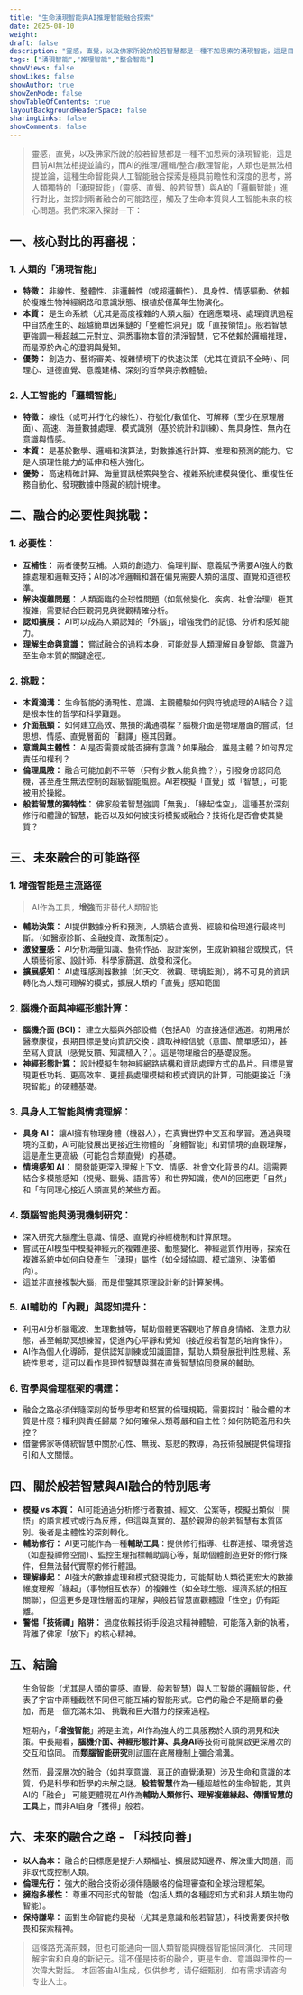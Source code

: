 ```yaml
---
title: "生命湧現智能與AI推理智能融合探索"
date: 2025-08-10
weight: 
draft: false
description: "靈感，直覺，以及佛家所說的般若智慧都是一種不加思索的湧現智能，這是目前AI無法相提並論的，而AI的推理/邏輯/整合/數理智能，人類也是無法相提並論，這種生命智能與人工智能融合探索是極具前瞻性和深度的思考，將人類獨特的「湧現智能」（靈感、直覺、般若智慧）與AI的「邏輯智能」進行對比，並探討兩者融合的可能路徑，觸及了生命本質與人工智能未來的核心問題。我們來深入探討一下"
tags: ["湧現智能","推理智能","整合智能"]
showViews: false
showLikes: false
showAuthor: true
showZenMode: false
showTableOfContents: true
layoutBackgroundHeaderSpace: false
sharingLinks: false
showComments: false
---
```



>靈感，直覺，以及佛家所說的般若智慧都是一種不加思索的湧現智能，這是目前AI無法相提並論的，而AI的推理/邏輯/整合/數理智能，人類也是無法相提並論，這種生命智能與人工智能融合探索是極具前瞻性和深度的思考，將人類獨特的「湧現智能」（靈感、直覺、般若智慧）與AI的「邏輯智能」進行對比，並探討兩者融合的可能路徑，觸及了生命本質與人工智能未來的核心問題。我們來深入探討一下：

## **一、核心對比的再審視：**

### 1.  **人類的「湧現智能」**
 *   **特徵：** 非線性、整體性、非邏輯性（或超邏輯性）、具身性、情感驅動、依賴於複雜生物神經網路和意識狀態、根植於億萬年生物演化。
 *   **本質：** 是生命系統（尤其是高度複雜的人類大腦）在適應環境、處理資訊過程中自然產生的、超越簡單因果鏈的「整體性洞見」或「直接領悟」。般若智慧更強調一種超越二元對立、洞悉事物本質的清淨智慧，它不依賴於邏輯推理，而是源於內心的澄明與覺知。
 *   **優勢：** 創造力、藝術審美、複雜情境下的快速決策（尤其在資訊不全時）、同理心、道德直覺、意義建構、深刻的哲學與宗教體驗。

### 2.  **人工智能的「邏輯智能」**
 *   **特徵：** 線性（或可并行化的線性）、符號化/數值化、可解釋（至少在原理層面）、高速、海量數據處理、模式識別（基於統計和訓練）、無具身性、無內在意識與情感。
 *   **本質：** 是基於數學、邏輯和演算法，對數據進行計算、推理和預測的能力。它是人類理性能力的延伸和極大強化。
 *   **優勢：** 高速精確計算、海量資訊檢索與整合、複雜系統建模與優化、重複性任務自動化、發現數據中隱藏的統計規律。

## **二、融合的必要性與挑戰：**

### **1. 必要性：**
 *   **互補性：** 兩者優勢互補。人類的創造力、倫理判斷、意義賦予需要AI強大的數據處理和邏輯支持；AI的冰冷邏輯和潛在偏見需要人類的溫度、直覺和道德校準。
 *   **解決複雜問題：** 人類面臨的全球性問題（如氣候變化、疾病、社會治理）極其複雜，需要結合巨觀洞見與微觀精確分析。
 *   **認知擴展：** AI可以成為人類認知的「外腦」，增強我們的記憶、分析和感知能力。
 *   **理解生命與意識：** 嘗試融合的過程本身，可能就是人類理解自身智能、意識乃至生命本質的關鍵途徑。

### **2. 挑戰：**
 *   **本質鴻溝：** 生命智能的湧現性、意識、主觀體驗如何與符號處理的AI結合？這是根本性的哲學和科學難題。
 *   **介面瓶頸：** 如何建立高效、無損的溝通橋樑？腦機介面是物理層面的嘗試，但思想、情感、直覺層面的「翻譯」極其困難。
 *   **意識與主體性：** AI是否需要或能否擁有意識？如果融合，誰是主體？如何界定責任和權利？
 *   **倫理風險：** 融合可能加劇不平等（只有少數人能負擔？），引發身份認同危機，甚至產生無法控制的超級智能風險。AI若模擬「直覺」或「智慧」，可能被用於操縱。
 *   **般若智慧的獨特性：** 佛家般若智慧強調「無我」、「緣起性空」，這種基於深刻修行和體證的智慧，能否以及如何被技術模擬或融合？技術化是否會使其變質？

## **三、未來融合的可能路徑**

### 1.  **增強智能是主流路徑**
 >AI作為工具，**增強**而非替代人類智能
 *   **輔助決策：** AI提供數據分析和預測，人類結合直覺、經驗和倫理進行最終判斷。（如醫療診斷、金融投資、政策制定）。
 *   **激發靈感：** AI分析海量知識、藝術作品、設計案例，生成新穎組合或模式，供人類藝術家、設計師、科學家篩選、啟發和深化。
 *   **擴展感知：** AI處理感測器數據（如天文、微觀、環境監測），將不可見的資訊轉化為人類可理解的模式，擴展人類的「直覺」感知範圍

### 2.  **腦機介面與神經形態計算：**
 *   **腦機介面 (BCI)：** 建立大腦與外部設備（包括AI）的直接通信通道。初期用於醫療康復，長期目標是雙向資訊交換：讀取神經信號（意圖、簡單感知），甚至寫入資訊（感覺反饋、知識植入？）。這是物理融合的基礎設施。
 *   **神經形態計算：** 設計模擬生物神經網路結構和資訊處理方式的晶片。目標是實現更低功耗、更高效率、更擅長處理模糊和模式資訊的計算，可能更接近「湧現智能」的硬體基礎。

### 3.  **具身人工智能與情境理解：**
 *   **具身 AI：** 讓AI擁有物理身體（機器人），在真實世界中交互和學習。通過與環境的互動，AI可能發展出更接近生物體的「身體智能」和對情境的直觀理解，這是產生更高級（可能包含類直覺）的基礎。
 *   **情境感知 AI：** 開發能更深入理解上下文、情感、社會文化背景的AI。這需要結合多模態感知（視覺、聽覺、語言等）和世界知識，使AI的回應更「自然」和「有同理心接近人類直覺的某些方面。

### 4.  **類腦智能與湧現機制研究：**
 *   深入研究大腦產生意識、情感、直覺的神經機制和計算原理。
 *   嘗試在AI模型中模擬神經元的複雜連接、動態變化、神經遞質作用等，探索在複雜系統中如何自發產生「湧現」屬性（如全域協調、模式識別、決策傾向）。
 *   這並非直接複製大腦，而是借鑒其原理設計新的計算架構。

### 5.  **AI輔助的「內觀」與認知提升：**
 *   利用AI分析腦電波、生理數據等，幫助個體更客觀地了解自身情緒、注意力狀態，甚至輔助冥想練習，促進內心平靜和覺知（接近般若智慧的培育條件）。
 *   AI作為個人化導師，提供認知訓練或知識圖譜，幫助人類發展批判性思維、系統性思考，這可以看作是理性智慧與潛在直覺智慧協同發展的輔助。

### 6.  **哲學與倫理框架的構建：**
 *   融合之路必須伴隨深刻的哲學思考和堅實的倫理規範。需要探討：融合體的本質是什麼？權利與責任歸屬？如何確保人類尊嚴和自主性？如何防範濫用和失控？
 *   借鑒佛家等傳統智慧中關於心性、無我、慈悲的教導，為技術發展提供倫理指引和人文關懷。

## **四、關於般若智慧與AI融合的特別思考**

*   **模擬 vs 本質：** AI可能通過分析修行者數據、經文、公案等，模擬出類似「開悟」的語言模式或行為反應，但這與真實的、基於親證的般若智慧有本質區別。後者是主體性的深刻轉化。
*   **輔助修行：** AI更可能作為一種**輔助工具**：提供修行指導、社群連接、環境營造（如虛擬禪修空間）、監控生理指標輔助調心等，幫助個體創造更好的修行條件，但無法替代實際的修行體證。
*   **理解緣起：** AI強大的數據處理和模式發現能力，可能幫助人類從更宏大的數據維度理解「緣起」（事物相互依存）的複雜性（如全球生態、經濟系統的相互關聯），但這更多是理性層面的理解，與般若智慧直觀體證「性空」仍有距離。
*   **警惕「技術禪」陷阱：** 過度依賴技術手段追求精神體驗，可能落入新的執著，背離了佛家「放下」的核心精神。

## **五、結論**

 <ol>

  生命智能（尤其是人類的靈感、直覺、般若智慧）與人工智能的邏輯智能，代表了宇宙中兩種截然不同但可能互補的智能形式。它們的融合不是簡單的疊加，而是一個充滿未知、  挑戰和巨大潛力的探索過程。
  
  短期內，「**增強智能**」將是主流，AI作為強大的工具服務於人類的洞見和決策。中長期看，**腦機介面、神經形態計算、具身AI**等技術可能開啟更深層次的交互和協同。  而**類腦智能研究**則試圖在底層機制上彌合鴻溝。
  
  然而，最深層次的融合（如共享意識、真正的直覺湧現）涉及生命和意識的本質，仍是科學和哲學的未解之謎。**般若智慧**作為一種超越性的生命智能，其與AI的「融合」  可能更體現在AI作為**輔助人類修行、理解複雜緣起、傳播智慧的工具**上，而非AI自身「獲得」般若。

</ol>

## **六、未來的融合之路 - 「科技向善」**

*   **以人為本：** 融合的目標應是提升人類福祉、擴展認知邊界、解決重大問題，而非取代或控制人類。
*   **倫理先行：** 強大的融合技術必須伴隨嚴格的倫理審查和全球治理框架。
*   **擁抱多樣性：** 尊重不同形式的智能（包括人類的各種認知方式和非人類生物的智能）。
*   **保持謙卑：** 面對生命智能的奧秘（尤其是意識和般若智慧），科技需要保持敬畏和探索精神。

>這條路充滿荊棘，但也可能通向一個人類智能與機器智能協同演化、共同理解宇宙和自身的新紀元。這不僅是技術的融合，更是生命、意識與理性的一次偉大對話。
本回答由AI生成，仅供参考，请仔细甄别，如有需求请咨询专业人士。